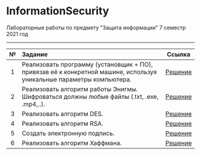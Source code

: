 # InformationSecurity
Лабораторные работы по предмету "Защита информации" 7 семестр 2021 год

---

| № | Задание | Ссылка |
| :---: | :--- | :---: |
| 1 | Реализовать программу (установщик + ПО), привязав её к конкретной машине, используя уникальные параметры компьютера. | [Решение](https://github.com/Bryanskaya/InformationSecurity/tree/main/lab01) |
| 2 | Реализовать алгоритм работы Энигмы. Шифроваться должны любые файлы (.txt, .exe, .mp4,..). | [Решение](https://github.com/Bryanskaya/InformationSecurity/tree/main/lab02) |
| 3 | Реализовать алгоритм DES. | [Решение](https://github.com/Bryanskaya/InformationSecurity/tree/main/lab03) |
| 4 | Реализовать алгоритм RSA. | [Решение](https://github.com/Bryanskaya/InformationSecurity/tree/main/lab04) |
| 5 | Создать электронную подпись. | [Решение](https://github.com/Bryanskaya/InformationSecurity/tree/main/lab05) |
| 6 | Реализовать алгоритм Хаффмана. | [Решение](https://github.com/Bryanskaya/InformationSecurity/tree/main/lab06) |
